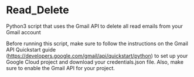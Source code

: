# Read_Delete
Python3 script that uses the Gmail API to delete all read emails from your Gmail account

Before running this script, make sure to follow the instructions on the Gmail API Quickstart guide (https://developers.google.com/gmail/api/quickstart/python) to set up your Google Cloud project and download your credentials.json file. Also, make sure to enable the Gmail API for your project.

